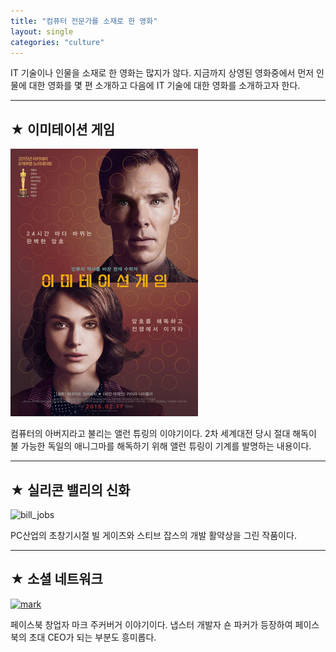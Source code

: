 ```yaml
---
title: "컴퓨터 전문가를 소재로 한 영화"
layout: single
categories: "culture"
---
```


IT 기술이나 인물을 소재로 한 영화는 많지가 않다. 지금까지 상영된 영화중에서 먼저 인물에 대한 영화를 몇 편 소개하고 다음에 IT 기술에 대한 영화를 소개하고자 한다. 

---
## ★ 이미테이션 게임
![allen](/assets/images/allen.png)

컴퓨터의 아버지라고 불리는 앨런 튜링의 이야기이다. 2차 세계대전 당시 절대 해독이 불
가능한 독일의 애니그마를 해독하기 위해 앨런 튜링이 기계를 발명하는 내용이다. 

--- 
## ★ 실리콘 밸리의 신화
![bill_jobs][silicon]

[silicon]: http://image.yes24.com/blogimage/blog/g/o/goo9723/c5XV3rYt.jpgQAAAAAdAAAAABAH

PC산업의 초창기시절 빌 게이츠와 스티브 잡스의 개발 활약상을 그린 작품이다. 

--- 

## ★ 소셜 네트워크
[![mark](/assets/images/mark.png "더 자세한 내용을 원하시면 방문해 보세요
")](https://topclass.chosun.com/board/view.asp?catecode=J&tnu=201901100028)

페이스북 창업자 마크 주커버거 이야기이다. 냅스터 개발자 숀 파커가 등장하여 페이스북의
초대 CEO가 되는 부분도 흥미롭다.
